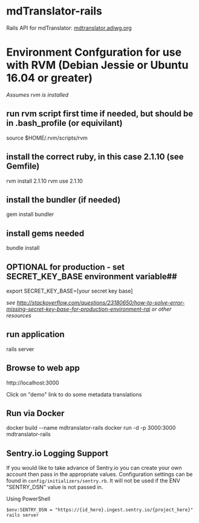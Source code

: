 # mdTranslator-rails

Rails API for mdTranslator: [mdtranslator.adiwg.org](http://mdtranslator.adiwg.org)


# Environment Confguration for use with RVM (Debian Jessie or Ubuntu 16.04 or greater)

*Assumes rvm is installed*

## run rvm script first time if needed, but should be in .bash_profile (or equivilant)

source $HOME/.rvm/scripts/rvm

## install the correct ruby, in this case 2.1.10 (see Gemfile)

rvm install 2.1.10
rvm use 2.1.10

## install the bundler (if needed)

gem install bundler

## install gems needed

bundle install

## OPTIONAL for production - set SECRET_KEY_BASE environment variable##

export SECRET_KEY_BASE=[your secret key base]

*see http://stackoverflow.com/questions/23180650/how-to-solve-error-missing-secret-key-base-for-production-environment-rai or other resources*

## run application

rails server

## Browse to web app

http://localhost:3000

Click on "demo" link to do some metadata translations

## Run via Docker

docker build --name mdtranslator-rails
docker run -d -p 3000:3000 mdtranslator-rails

## Sentry.io Logging Support

If you would like to take advance of Sentry.io you can create your own account then pass in the appropriate values. Configuration settings can be found in `config/initializers/sentry.rb`. It will not be used if the ENV "SENTRY_DSN" value is not passed in.

Using PowerShell

```shell
$env:SENTRY_DSN = "https://{id_here}.ingest.sentry.io/{project_here}"
rails server
```
